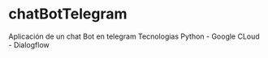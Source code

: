 # chatBotTelegram
Aplicación de un chat Bot en telegram 
Tecnologias Python - Google CLoud - Dialogflow
